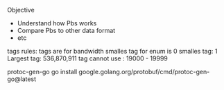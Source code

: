 Objective

- Understand how Pbs works
- Compare Pbs to other data format
- etc

tags rules:
tags are for bandwidth
smalles tag for enum is 0
smalles tag: 1
Largest tag: 536,870,911
tag cannot use : 19000 - 19999

protoc-gen-go
go install google.golang.org/protobuf/cmd/protoc-gen-go@latest
